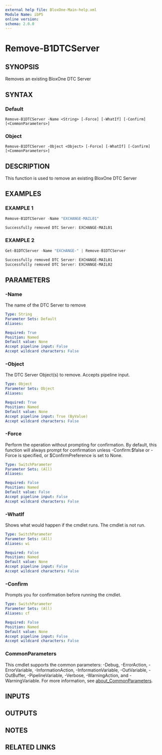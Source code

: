 ```yaml
---
external help file: BloxOne-Main-help.xml
Module Name: ibPS
online version:
schema: 2.0.0
---
```


# Remove-B1DTCServer

## SYNOPSIS
Removes an existing BloxOne DTC Server

## SYNTAX

### Default
```
Remove-B1DTCServer -Name <String> [-Force] [-WhatIf] [-Confirm] [<CommonParameters>]
```

### Object
```
Remove-B1DTCServer -Object <Object> [-Force] [-WhatIf] [-Confirm] [<CommonParameters>]
```

## DESCRIPTION
This function is used to remove an existing BloxOne DTC Server

## EXAMPLES

### EXAMPLE 1
```powershell
Remove-B1DTCServer -Name "EXCHANGE-MAIL01"

Successfully removed DTC Server: EXCHANGE-MAIL01
```

### EXAMPLE 2
```powershell
Get-B1DTCServer -Name "EXCHANGE-" | Remove-B1DTCServer

Successfully removed DTC Server: EXCHANGE-MAIL01
Successfully removed DTC Server: EXCHANGE-MAIL02
```

## PARAMETERS

### -Name
The name of the DTC Server to remove

```yaml
Type: String
Parameter Sets: Default
Aliases:

Required: True
Position: Named
Default value: None
Accept pipeline input: False
Accept wildcard characters: False
```

### -Object
The DTC Server Object(s) to remove.
Accepts pipeline input.

```yaml
Type: Object
Parameter Sets: Object
Aliases:

Required: True
Position: Named
Default value: None
Accept pipeline input: True (ByValue)
Accept wildcard characters: False
```

### -Force
Perform the operation without prompting for confirmation.
By default, this function will always prompt for confirmation unless -Confirm:$false or -Force is specified, or $ConfirmPreference is set to None.

```yaml
Type: SwitchParameter
Parameter Sets: (All)
Aliases:

Required: False
Position: Named
Default value: False
Accept pipeline input: False
Accept wildcard characters: False
```

### -WhatIf
Shows what would happen if the cmdlet runs.
The cmdlet is not run.

```yaml
Type: SwitchParameter
Parameter Sets: (All)
Aliases: wi

Required: False
Position: Named
Default value: None
Accept pipeline input: False
Accept wildcard characters: False
```

### -Confirm
Prompts you for confirmation before running the cmdlet.

```yaml
Type: SwitchParameter
Parameter Sets: (All)
Aliases: cf

Required: False
Position: Named
Default value: None
Accept pipeline input: False
Accept wildcard characters: False
```

### CommonParameters
This cmdlet supports the common parameters: -Debug, -ErrorAction, -ErrorVariable, -InformationAction, -InformationVariable, -OutVariable, -OutBuffer, -PipelineVariable, -Verbose, -WarningAction, and -WarningVariable. For more information, see [about_CommonParameters](http://go.microsoft.com/fwlink/?LinkID=113216).

## INPUTS

## OUTPUTS

## NOTES

## RELATED LINKS

